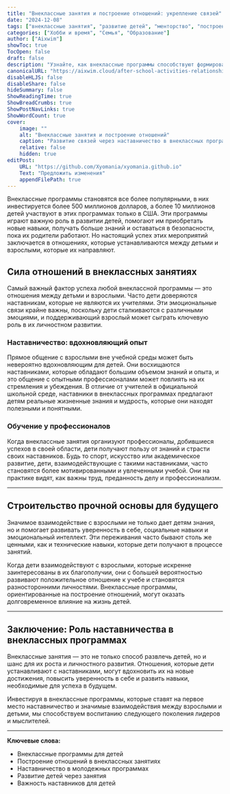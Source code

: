 ```yaml
---
title: "Внеклассные занятия и построение отношений: укрепление связей"
date: "2024-12-08"
tags: ["внеклассные занятия", "развитие детей", "менторство", "построение отношений", "молодежные программы"]
categories: ["Хобби и время", "Семья", "Образование"]
author: ["Aixwim"]
showToc: true
TocOpen: false
draft: false
description: "Узнайте, как внеклассные программы способствуют формированию значимых отношений между детьми и наставниками, и почему эти связи важны для роста и успеха."
canonicalURL: "https://aixwim.cloud/after-school-activities-relationship-building"
disableHLJS: false
disableShare: false
hideSummary: false
ShowReadingTime: true
ShowBreadCrumbs: true
ShowPostNavLinks: true
ShowWordCount: true
cover:
    image: ""
    alt: "Внеклассные занятия и построение отношений"
    caption: "Развитие связей через наставничество в внеклассных программах"
    relative: false
    hidden: true
editPost:
    URL: "https://github.com/Xyomania/xyomania.github.io"
    Text: "Предложить изменения"
    appendFilePath: true
---
```


Внеклассные программы становятся все более популярными, в них инвестируется более 500 миллионов долларов, а более 10 миллионов детей участвуют в этих программах только в США. Эти программы играют важную роль в развитии детей, помогают им приобретать новые навыки, получать больше знаний и оставаться в безопасности, пока их родители работают. Но настоящий успех этих мероприятий заключается в отношениях, которые устанавливаются между детьми и взрослыми, которые их направляют.

<!--more-->

## Сила отношений в внеклассных занятиях

Самый важный фактор успеха любой внеклассной программы — это отношения между детьми и взрослыми. Часто дети доверяются наставникам, которые не являются их учителями. Эти эмоциональные связи крайне важны, поскольку дети сталкиваются с различными эмоциями, и поддерживающий взрослый может сыграть ключевую роль в их личностном развитии.

### Наставничество: вдохновляющий опыт

Прямое общение с взрослыми вне учебной среды может быть невероятно вдохновляющим для детей. Они восхищаются наставниками, которые обладают большим объемом знаний и опыта, и это общение с опытными профессионалами может повлиять на их стремления и убеждения. В отличие от учителей в официальной школьной среде, наставники в внеклассных программах предлагают детям реальные жизненные знания и мудрость, которые они находят полезными и понятными.

### Обучение у профессионалов

Когда внеклассные занятия организуют профессионалы, добившиеся успехов в своей области, дети получают пользу от знаний и страсти своих наставников. Будь то спорт, искусство или академическое развитие, дети, взаимодействующие с такими наставниками, часто становятся более мотивированными и увлеченными учебой. Они на практике видят, как важны труд, преданность делу и профессионализм.

---

## Строительство прочной основы для будущего

Значимое взаимодействие с взрослыми не только дает детям знания, но и помогает развивать уверенность в себе, социальные навыки и эмоциональный интеллект. Эти переживания часто бывают столь же ценными, как и технические навыки, которые дети получают в процессе занятий.

Когда дети взаимодействуют с взрослыми, которые искренне заинтересованы в их благополучии, они с большей вероятностью развивают положительное отношение к учебе и становятся разносторонними личностями. Внеклассные программы, ориентированные на построение отношений, могут оказать долговременное влияние на жизнь детей.

---

## Заключение: Роль наставничества в внеклассных программах

Внеклассные занятия — это не только способ развлечь детей, но и шанс для их роста и личностного развития. Отношения, которые дети устанавливают с наставниками, могут вдохновить их на новые достижения, повысить уверенность в себе и развить навыки, необходимые для успеха в будущем.

Инвестируя в внеклассные программы, которые ставят на первое место наставничество и значимые взаимодействия между взрослыми и детьми, мы способствуем воспитанию следующего поколения лидеров и мыслителей.

---

**Ключевые слова:**
- Внеклассные программы для детей
- Построение отношений в внеклассных занятиях
- Наставничество в молодежных программах
- Развитие детей через занятия
- Важность наставников для детей
